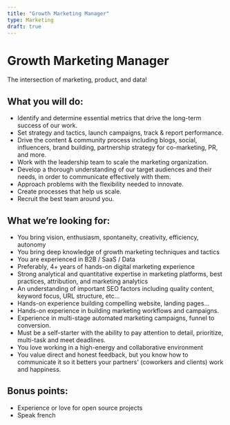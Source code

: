 ```yaml
---
title: "Growth Marketing Manager"
type: Marketing
draft: true
---
```


# Growth Marketing Manager

The intersection of marketing, product, and data!

## What you will do:

- Identify and determine essential metrics that drive the long-term success of our work.
- Set strategy and tactics, launch campaigns, track & report performance.
- Drive the content & community process including blogs, social, influencers, brand building, partnership strategy for co-marketing, PR, and more.
- Work with the leadership team to scale the marketing organization.
- Develop a thorough understanding of our target audiences and their needs, in order to communicate effectively with them.
- Approach problems with the flexibility needed to innovate.
- Create processes that help us scale.
- Recruit the best team around you.

## What we’re looking for:

- You bring vision, enthusiasm, spontaneity, creativity, efficiency, autonomy
- You bring deep knowledge of growth marketing techniques and tactics
- You are experienced in B2B / SaaS / Data
- Preferably, 4+ years of hands-on digital marketing experience
- Strong analytical and quantitative expertise in marketing platforms, best practices, attribution, and marketing analytics
- An understanding of important SEO factors including quality content, keyword focus, URL structure, etc…
- Hands-on experience building compelling website, landing pages…
- Hands-on experience in building marketing workflows and campaigns.
- Experience in multi-stage automated marketing campaigns, funnel to conversion.
- Must be a self-starter with the ability to pay attention to detail, prioritize, multi-task and meet deadlines.
- You love working in a high-energy and collaborative environment
- You value direct and honest feedback, but you know how to communicate it so it betters your partners' (coworkers and clients) work and happiness.

## Bonus points:

- Experience or love for open source projects
- Speak french
